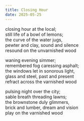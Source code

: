 ```yaml
---
title: Closing Hour
date: 2025-05-25
---
```


closing hour at the local;</br>
still life of a bowl of lemons;</br>
the curve of the water jugs,</br>
pewter and clay, sound and silence</br>
resound on the unvarnished wood</br>

waning evening simmer;</br>
remembered fog caressing asphalt;</br>
the windows let in sonorous light,</br>
glass and steel, past and present</br>
refract across the varnished wood</br>

pulsing night over the city;</br>
sable breath threading lawns;</br>
the brownstone duly glimmers,</br>
brick and lumber, dream and vision</br>
play on the varnished wood</br>